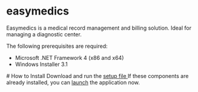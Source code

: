 # easymedics
Easymedics is a medical record management and billing solution. 
Ideal for managing a diagnostic center.

The following prerequisites are required:
<UL>
<LI>Microsoft .NET Framework 4 (x86 and x64)</LI>
<LI>Windows Installer 3.1</LI>
</UL>
 # How to Install
 Download and run the <a href="setup.exe"> setup file </a>
If these components are already installed, you can <SPAN CLASS="JustThisApp"><A HREF="EasyMedics.application">launch</A></SPAN> the application now.

